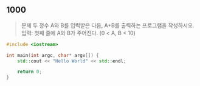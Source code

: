 ## 1000

> 문제
두 정수 A와 B를 입력받은 다음, A+B를 출력하는 프로그램을 작성하시오.  
입력: 첫째 줄에 A와 B가 주어진다. (0 < A, B < 10)

```C++
#include <iostream>

int main(int argc, char* argv[]) {
    std::cout << "Hello World" << std::endl;

    return 0;
}
```
